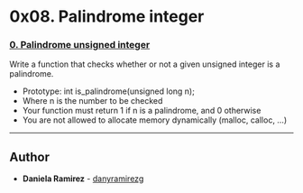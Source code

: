 # 0x08. Palindrome integer

### [0. Palindrome unsigned integer](./0-is_palindrome.c)
 Write a function that checks whether or not a given unsigned integer is a palindrome.

- Prototype: int is_palindrome(unsigned long n);
- Where n is the number to be checked
- Your function must return 1 if n is a palindrome, and 0 otherwise
- You are not allowed to allocate memory dynamically (malloc, calloc, …)

---

## Author
* **Daniela Ramirez** - [danyramirezg](https://github.com/danyramirezg)